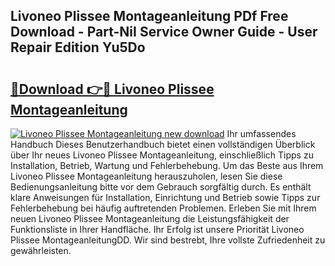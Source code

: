 ## Livoneo Plissee Montageanleitung PDf Free Download - Part-NiI Service Owner Guide - User Repair Edition Yu5Do

# <h2><a href="http://df6cuso.blite.top/?on=Livoneo+Plissee+Montageanleitung">🔗Download 👉🔴 Livoneo Plissee Montageanleitung</a></h2>

[![Livoneo Plissee Montageanleitung new download](https://i.imgur.com/lujVjoI.png)](http://df6cuso.blite.top/?on=Livoneo+Plissee+Montageanleitung)
Ihr umfassendes Handbuch Dieses Benutzerhandbuch bietet einen vollständigen Überblick über Ihr neues Livoneo Plissee Montageanleitung, einschließlich Tipps zu Installation, Betrieb, Wartung und Fehlerbehebung. Um das Beste aus Ihrem Livoneo Plissee Montageanleitung herauszuholen, lesen Sie diese Bedienungsanleitung bitte vor dem Gebrauch sorgfältig durch. Es enthält klare Anweisungen für Installation, Einrichtung und Betrieb sowie Tipps zur Fehlerbehebung bei häufig auftretenden Problemen. Erleben Sie mit Ihrem neuen Livoneo Plissee Montageanleitung die Leistungsfähigkeit der Funktionsliste in Ihrer Handfläche. Ihr Erfolg ist unsere Priorität Livoneo Plissee MontageanleitungDD. Wir sind bestrebt, Ihre vollste Zufriedenheit zu gewährleisten.
